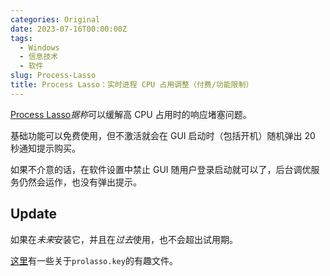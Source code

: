 ```yaml
---
categories: Original
date: 2023-07-16T00:00:00Z
tags:
  - Windows
  - 信息技术
  - 软件
slug: Process-Lasso
title: Process Lasso：实时进程 CPU 占用调整（付费/功能限制）
---
```


[Process Lasso](https://bitsum.com/)*据称*可以缓解高 CPU 占用时的响应堵塞问题。

基础功能可以免费使用，但不激活就会在 GUI 启动时（包括开机）随机弹出 20 秒通知提示购买。

如果不介意的话，在软件设置中禁止 GUI 随用户登录启动就可以了，后台调优服务仍然会运作，也没有弹出提示。

## Update

如果在*未来*安装它，并且在*过去*使用，也不会超出试用期。

[这里](https://appnee.com/process-lasso/)有一些关于`prolasso.key`的有趣文件。
